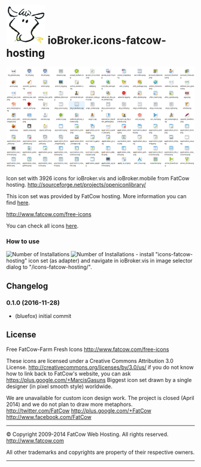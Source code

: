 ![Logo](admin/icons-fatcow-hosting.png)
ioBroker.icons-fatcow-hosting
=================

![preview1](img/preview1.png)

Icon set with 3926 icons for ioBroker.vis and ioBroker.mobile from FatCow hosting.
http://sourceforge.net/projects/openiconlibrary/

This icon set was provided by FatCow hosting. More information you can find [here](http://www.fatcow.com/free-icons).

http://www.fatcow.com/free-icons

You can check all icons [here](ICONLIST.md).

### How to use
![Number of Installations](http://iobroker.live/badges/icons-fatcow-hosting-installed.svg) ![Number of Installations](http://iobroker.live/badges/icons-fatcow-hosting-stable.svg) - install "icons-fatcow-hosting" icon set (as adapter) and navigate in ioBroker.vis in image selector dialog to "/icons-fatcow-hosting/".

## Changelog
### 0.1.0 (2016-11-28)
* (bluefox) initial commit

## License
Free FatCow-Farm Fresh Icons
http://www.fatcow.com/free-icons

These icons are licensed under a Creative Commons Attribution 3.0 License.
http://creativecommons.org/licenses/by/3.0/us/ if you do not know how to link
back to FatCow's website, you can ask https://plus.google.com/+MarcisGasuns
Biggest icon set drawn by a single designer (in pixel smooth style) worldwide.

We are unavailable for custom icon design work. The project is
closed (April 2014) and we do not plan to draw more metaphors.
http://twitter.com/FatCow
http://plus.google.com/+FatCow
http://www.facebook.com/FatCow

---------------------------------------------------------------------------------

© Copyright 2009-2014 FatCow Web Hosting. All rights reserved.
http://www.fatcow.com

All other trademarks and copyrights
are property of their respective owners.

---------------------------------------------------------------------------------